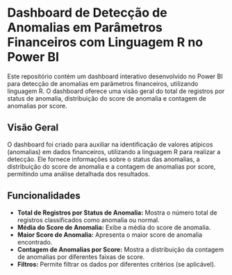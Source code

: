 # Dashboard de Detecção de Anomalias em Parâmetros Financeiros com Linguagem R no Power BI

Este repositório contém um dashboard interativo desenvolvido no Power BI para detecção de anomalias em parâmetros financeiros, utilizando linguagem R. O dashboard oferece uma visão geral do total de registros por status de anomalia, distribuição do score de anomalia e contagem de anomalias por score.

## Visão Geral

O dashboard foi criado para auxiliar na identificação de valores atípicos (anomalias) em dados financeiros, utilizando a linguagem R para realizar a detecção. Ele fornece informações sobre o status das anomalias, a distribuição do score de anomalia e a contagem de anomalias por score, permitindo uma análise detalhada dos resultados.

## Funcionalidades

* **Total de Registros por Status de Anomalia:** Mostra o número total de registros classificados como anomalia ou normal.
* **Média do Score de Anomalia:** Exibe a média do score de anomalia.
* **Maior Score de Anomalia:** Apresenta o maior score de anomalia encontrado.
* **Contagem de Anomalias por Score:** Mostra a distribuição da contagem de anomalias por diferentes faixas de score.
* **Filtros:** Permite filtrar os dados por diferentes critérios (se aplicável).

